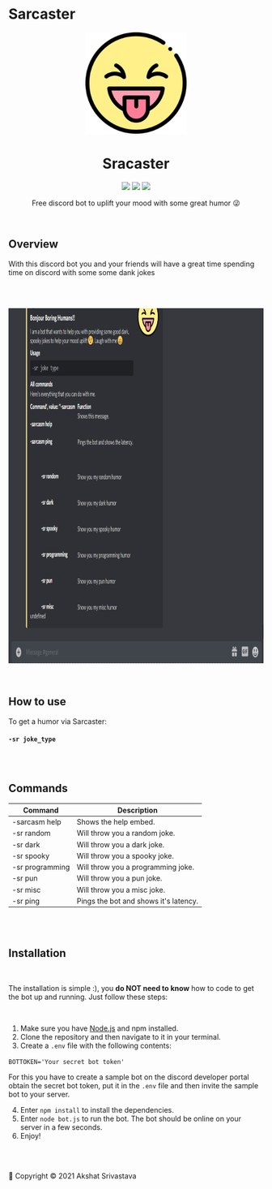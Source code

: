 # Sarcaster
<p align="center">
<img src="./assets/logo.png" height="200" width="200" >
</p>
<h1 align = "center"> Sracaster </h1>

<p align="center">
   <img  src="https://img.shields.io/badge/version-1.0.0-red">
   <img  src="https://img.shields.io/badge/npm-v6.14.9-yellow">
  <img  src="https://img.shields.io/badge/node-v12.18.2-darkgreen">
 </p>

<p align="center">Free discord bot to uplift your mood with some great humor 😜 </p>

<br>

## Overview
<p align="center">
  
With this discord bot you and your friends will have a great time spending time on discord with some some dank jokes
  
</p>

<br>
<br>

<p align="center">
<img src="assets/demo.gif" height="700" width="760" >
</p>

<br>

## How to use

To get a humor via Sarcaster:<br> <br>
**```-sr joke_type```**

<br>
<br>

## Commands

|    Command     |    Description    |
| ------------- | ------------- |
| -sarcasm help  | Shows the help embed. |
| -sr random | Will throw you a random joke.|
| -sr dark | Will throw you a dark joke.|
| -sr spooky | Will throw you a spooky joke.|
| -sr programming | Will throw you a programming joke.|
| -sr pun | Will throw you a pun joke.|
| -sr misc | Will throw you a misc joke.|
| -sr ping | Pings the bot and shows it's latency.|

<br>
<br>

## Installation

<br>

The installation is simple :), you **do NOT need to know** how to code to get the bot up and running. Just follow these steps:

<br>


1. Make sure you have [Node.js](https://nodejs.org/en/download/package-manager/) and npm installed.
2. Clone the repository and then navigate to it in your terminal.
3. Create a ```.env``` file with the following contents: <br>

```BOTTOKEN='Your secret bot token'``` <br>

For this you have to create a sample bot on the discord developer portal obtain the secret bot token, put it in the ```.env``` file and then invite the sample bot to your server. 

4. Enter ```npm install``` to install the dependencies.
5. Enter ```node bot.js``` to run the bot. The bot should be online on your server in a few seconds.
6. Enjoy!

<br>
<br>

🔴 Copyright ©  2021 Akshat Srivastava
